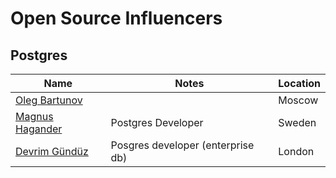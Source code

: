
# Open Source Influencers 


## Postgres 

|  Name | Notes   | Location  |
|--|--|--| 
|  [Oleg Bartunov](https://twitter.com/obartunov) |  |  Moscow | 
|  [Magnus Hagander](https://twitter.com/magnushagander) |  Postgres Developer  | Sweden | 
|  [Devrim Gündüz](https://twitter.com/DevrimGunduz) |  Posgres developer (enterprise db) | London | 

<!--stackedit_data:
eyJoaXN0b3J5IjpbLTEzNjg0MTg2ODEsLTIwMzQwOTcxMzldfQ
==
-->